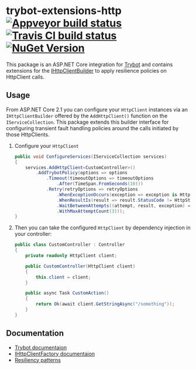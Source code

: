# trybot-extensions-http [![Appveyor build status](https://img.shields.io/appveyor/ci/pcsajtai/trybot-extensions-http/master.svg?label=appveyor)](https://ci.appveyor.com/project/pcsajtai/trybot-extensions-http/branch/master) [![Travis CI build status](https://img.shields.io/travis/z4kn4fein/trybot-extensions-http/master.svg?label=travis-ci)](https://travis-ci.org/z4kn4fein/trybot-extensions-http) [![NuGet Version](https://buildstats.info/nuget/Trybot.Extensions.Http)](https://www.nuget.org/packages/Trybot.Extensions.Http/)

This package is an ASP.NET Core integration for [Trybot](https://github.com/z4kn4fein/trybot) and contains extensions for the [IHttpClientBuilder](https://github.com/aspnet/HttpClientFactory/tree/master/src/Microsoft.Extensions.Http/DependencyInjection) to apply resilience policies on HttpClient calls.

## Usage
From ASP.NET Core 2.1 you can configure your `HttpClient` instances via an `IHttpClientBuilder` offered by the `AddHttpClient()` function on the `IServiceCollection`. This package extends this builder interface for configuring transient fault handling policies around the calls initiated by those HttpClients. 

1. Configure your `HttpClient`
    ```c#
    public void ConfigureServices(IServiceCollection services)
    {
        services.AddHttpClient<CustomController>()
            .AddTrybotPolicy(options => options
                .Timeout(timeoutOptions => timeoutOptions
                    .After(TimeSpan.FromSeconds(10)))
                .Retry(retryOptions => retryOptions
                    .WhenExceptionOccurs(exception => exception is HttpRequestException)
                    .WhenResultIs(result => result.StatusCode != HttpStatusCode.Ok)
                    .WaitBetweenAttempts((attempt, result, exception) => TimeSpan.FromSeconds(5))
                    .WithMaxAttemptCount(3)));
    }
    ```

2. Then you can take the configured `HttpClient` by dependency injection in your controller:
    ```c#
    public class CustomController : Controller
    {
        private readonly HttpClient client;

        public CustomController(HttpClient client)
        {
            this.client = client;
        }

        public async Task CustomAction()
        {
            return Ok(await client.GetStringAsync("/something"));
        }
    }
    ```

## Documentation
- [Trybot documentaion](https://github.com/z4kn4fein/trybot/blob/master/README.md)
- [IHttpClientFactory documentaion](https://docs.microsoft.com/en-gb/aspnet/core/fundamentals/http-requests?view=aspnetcore-2.1)
- [Resiliency patterns](https://docs.microsoft.com/en-us/azure/architecture/patterns/category/resiliency)

